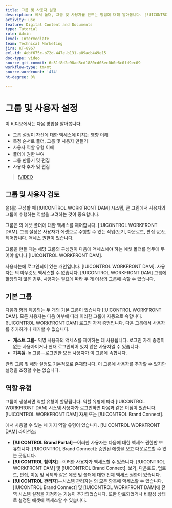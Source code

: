 ```yaml
---
title: 그룹 및 사용자 설정
description: 에서 폴더, 그룹 및 사용자를 만드는 방법에 대해 알아봅니다. [!UICONTROL WORKFRONT DAM]. 사용자 역할 유형을 이해하고 폴더에 권한을 부여합니다.
activity: use
feature: Digital Content and Documents
type: Tutorial
role: Admin
level: Intermediate
team: Technical Marketing
jira: KT-8967
exl-id: 4ebf675c-b72d-447e-b131-a89acb449e15
doc-type: video
source-git-commit: 6c31f8d2e98ad8cd1880cd03ec0b0e6c0fd9ec09
workflow-type: tm+mt
source-wordcount: '414'
ht-degree: 0%

---
```


# 그룹 및 사용자 설정

이 비디오에서는 다음 방법을 알아봅니다.

* 그룹 설정이 자산에 대한 액세스에 미치는 영향 이해
* 특정 순서로 폴더, 그룹 및 사용자 만들기
* 사용자 역할 유형 이해
* 폴더에 권한 부여
* 그룹 만들기 및 편집
* 사용자 추가 및 편집

>[!VIDEO](https://video.tv.adobe.com/v/335230/?quality=12&learn=on)

## 그룹 및 사용자 검토

을(를) 구성할 때 [!UICONTROL WORKFRONT DAM] 시스템, 큰 그림에서 사용자와 그룹이 수행하는 역할을 고려하는 것이 중요합니다.

그룹은 의 에셋 폴더에 대한 액세스를 제어합니다. [!UICONTROL WORKFRONT DAM]. 그룹 설정은 사용자가 에셋으로 수행할 수 있는 작업(보기, 다운로드, 편집 등)도 제어합니다. 액세스 권한이 있습니다.

그룹을 만들 때는 해당 그룹의 구성원이 다음에 액세스해야 하는 에셋 폴더를 염두에 두어야 합니다 [!UICONTROL WORKFRONT DAM].

사용자는에 로그인되어 있는 개인입니다. [!UICONTROL WORKFRONT DAM]. 사용자는 의 아무것도 액세스할 수 없습니다. [!UICONTROL WORKFRONT DAM] 그룹에 할당되지 않은 경우. 사용자는 필요에 따라 두 개 이상의 그룹에 속할 수 있습니다.

## 기본 그룹

다음과 함께 제공되는 두 개의 기본 그룹이 있습니다 [!UICONTROL WORKFRONT DAM]. 모든 사용자는 다음 여부에 따라 이러한 그룹에 자동으로 속합니다. [!UICONTROL WORKFRONT DAM] 로그인 자격 증명입니다. 다음 그룹에서 사용자를 추가하거나 제거할 수 없습니다.

* **게스트 그룹**- 익명 사용자의 액세스를 제어하는 데 사용됩니다. 로그인 자격 증명이 없는 사용자이거나 현재 로그인되어 있지 않은 사용자일 수 있습니다.
* **기록됨**-In 그룹—로그인한 모든 사용자가 이 그룹에 속합니다.

관리 그룹 및 해당 설정도 기본적으로 존재합니다. 이 그룹에 사용자를 추가할 수 있지만 설정을 조정할 수는 없습니다.

## 역할 유형

그룹이 생성되면 역할 유형이 할당됩니다. 역할 유형에 따라 [!UICONTROL WORKFRONT DAM] 시스템 사용자가 로그인하면 다음과 같은 이점이 있습니다. [!UICONTROL WORKFRONT DAM] 자체 또는 [!UICONTROL Brand Connect].

에서 사용할 수 있는 세 가지 역할 유형이 있습니다. [!UICONTROL WORKFRONT DAM] 라이선스:

* **[!UICONTROL Brand Portal]**—이러한 사용자는 다음에 대한 액세스 권한만 보유합니다. [!UICONTROL Brand Connect]: 승인된 에셋을 보고 다운로드할 수 있는 곳입니다.
* **[!UICONTROL 참여자]**—이러한 사용자가 액세스할 수 있습니다. [!UICONTROL WORKFRONT DAM] 및 [!UICONTROL Brand Connect]. 보기, 다운로드, 업로드, 편집, 이동 및 삭제와 같은 에셋 및 폴더에 대한 전체 액세스 권한이 있습니다.
* **[!UICONTROL 관리자]**—시스템 관리자는 의 모든 항목에 액세스할 수 있습니다. [!UICONTROL Brand Connect] 및 [!UICONTROL WORKFRONT DAM]에 전역 시스템 설정을 지정하는 기능이 추가되었습니다. 또한 만료되었거나 비활성 상태로 설정된 에셋에 액세스할 수 있습니다.

<!-- 
Learn more graphic & documentation article link, below
* Understanding the difference between Workfront licenses and Workfront DAM role types
* -->
